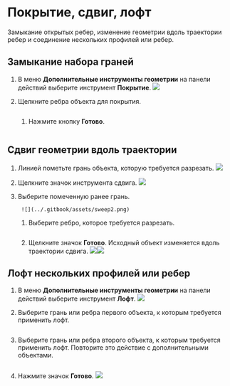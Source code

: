 # Покрытие, сдвиг, лофт

Замыкание открытых ребер, изменение геометрии вдоль траектории ребер и соединение нескольких профилей или ребер.

## Замыкание набора граней

1. В меню **Дополнительные инструменты геометрии** на панели действий выберите инструмент **Покрытие**. ![](<../.gitbook/assets/cover-tool (1).png>)
2.  Щелкните ребра объекта для покрытия.

    <img src="../.gitbook/assets/cover_tool1.png" alt="" data-size="original">

    1.  Нажмите кнопку **Готово**.

        <img src="../.gitbook/assets/guid-e23d787e-5f90-4de1-b690-03306f0cb4b2-low (1) (1) (2).png" alt="" data-size="original"><img src="../.gitbook/assets/cover-finish.PNG" alt="" data-size="original">

## Сдвиг геометрии вдоль траектории

1. Линией пометьте грань объекта, которую требуется разрезать. ![](../.gitbook/assets/sweep.png)
2. Щелкните значок инструмента сдвига. ![](<../.gitbook/assets/sweep-tool (1).png>)
3.  Выберите помеченную ранее грань.

    ```
     ![](../.gitbook/assets/sweep2.png) 
    ```

    1.  Выберите ребро, которое требуется разрезать.

        <img src="../.gitbook/assets/sweep3.png" alt="" data-size="original">
    2. Щелкните значок **Готово**. Исходный объект изменяется вдоль траектории сдвига. ![](../.gitbook/assets/sweep4.png)![](<../.gitbook/assets/guid-e23d787e-5f90-4de1-b690-03306f0cb4b2-low (1) (1) (1).png>)

## Лофт нескольких профилей или ребер

1. В меню **Дополнительные инструменты геометрии** на панели действий выберите инструмент **Лофт**. ![](<../.gitbook/assets/loft-tool (1).png>)
2.  Выберите грань или ребра первого объекта, к которым требуется применить лофт.

    <img src="../.gitbook/assets/loft1.png" alt="" data-size="original">
3.  Выберите грань или ребра второго объекта, к которым требуется применить лофт. Повторите это действие с дополнительными объектами.

    <img src="../.gitbook/assets/loft2.png" alt="" data-size="original">
4.  Нажмите значок **Готово**. ![](<../.gitbook/assets/guid-e23d787e-5f90-4de1-b690-03306f0cb4b2-low (1) (1) (2) (1).png>)

    <img src="../.gitbook/assets/loft3.png" alt="" data-size="original">
